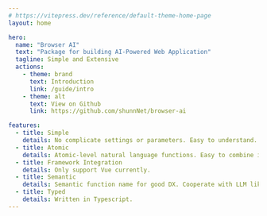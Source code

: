 ```yaml
---
# https://vitepress.dev/reference/default-theme-home-page
layout: home

hero:
  name: "Browser AI"
  text: "Package for building AI-Powered Web Application"
  tagline: Simple and Extensive
  actions:
    - theme: brand
      text: Introduction
      link: /guide/intro
    - theme: alt
      text: View on Github
      link: https://github.com/shunnNet/browser-ai

features:
  - title: Simple
    details: No complicate settings or parameters. Easy to understand.
  - title: Atomic
    details: Atomic-level natural language functions. Easy to combine into business logic.
  - title: Framework Integration
    details: Only support Vue currently. 
  - title: Semantic
    details: Semantic function name for good DX. Cooperate with LLM like your friend.
  - title: Typed
    details: Written in Typescript.
---
```


